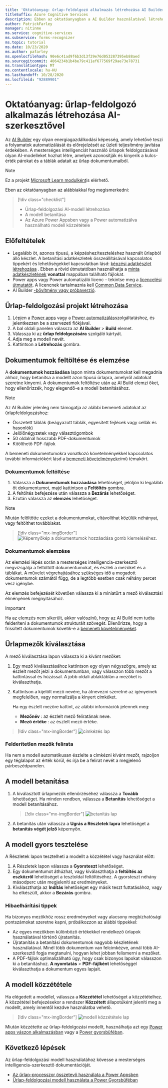 ```yaml
---
title: 'Oktatóanyag: űrlap-feldolgozó alkalmazás létrehozása AI Builder-Form felismerővel'
titleSuffix: Azure Cognitive Services
description: Ebben az oktatóanyagban a AI Builder használatával létrehozhatja és betaníthatja az űrlap-feldolgozó alkalmazást.
author: PatrickFarley
manager: nitinme
ms.service: cognitive-services
ms.subservice: forms-recognizer
ms.topic: tutorial
ms.date: 10/23/2020
ms.author: pafarley
ms.openlocfilehash: 90e6c41ad9f6b3d13f29e76d053287395eb88aed
ms.sourcegitcommit: 4064234b1b4be79c411ef677569f29ae73e78731
ms.translationtype: MT
ms.contentlocale: hu-HU
ms.lasthandoff: 10/28/2020
ms.locfileid: "92889901"
---
```

# <a name="tutorial-create-a-form-processing-app-with-ai-builder"></a>Oktatóanyag: űrlap-feldolgozó alkalmazás létrehozása AI-szerkesztővel

Az [AI Builder](https://docs.microsoft.com/ai-builder/overview) egy olyan energiagazdálkodási képesség, amely lehetővé teszi a folyamatok automatizálását és előrejelzését az üzleti teljesítmény javítása érdekében. A mesterséges intelligenciát használó űrlapok feldolgozásával olyan AI-modelleket hozhat létre, amelyek azonosítják és kinyerik a kulcs-érték párokat és a táblák adatait az űrlap dokumentumaiból.

> [!NOTE]
> Ez a projekt [Microsoft Learn modulként](https://docs.microsoft.com/learn/modules/get-started-with-form-processing/)is elérhető.

Eben az oktatóanyagban az alábbiakkal fog megismerkedni:

> [!div class="checklist"]
> * Űrlap-feldolgozási AI-modell létrehozása
> * A modell betanítása
> * Az Azure Power Appsben vagy a Power automatizálva használható modell közzététele

## <a name="prerequisites"></a>Előfeltételek

* Legalább öt, azonos típusú, a képzéshez/teszteléshez használt űrlapból álló készlet. A betanítási adatkészletek összeállításával kapcsolatos tippekért és lehetőségekkel kapcsolatban lásd: [képzési adatkészlet létrehozása](./build-training-data-set.md) . Ebben a rövid útmutatóban használhatja a [minta adatkészletének](https://go.microsoft.com/fwlink/?linkid=2128080) **vonattal** mappában található fájlokat.
* Power apps vagy Power automatizáló licenc – tekintse meg a [licencelési útmutatót](https://go.microsoft.com/fwlink/?linkid=2085130). A licencnek tartalmaznia kell [Common Data Service](https://powerplatform.microsoft.com/common-data-service/).
* AI Builder [-bővítmény vagy próbaverzió](https://go.microsoft.com/fwlink/?LinkId=2113956&clcid=0x409).


## <a name="create-a-form-processing-project"></a>Űrlap-feldolgozási projekt létrehozása

1. Lépjen a [Power apps](https://make.powerapps.com/) vagy a [Power automatizálás](https://flow.microsoft.com/signin)szolgáltatáshoz, és jelentkezzen be a szervezeti fiókjával.
1. A bal oldali panelen válassza az **AI Builder**  >  **Build** elemet.
1. Válassza ki az **űrlap feldolgozására** szolgáló kártyát.
1. Adja meg a modell nevét.
1. Kattintson a **Létrehozás** gombra.

## <a name="upload-and-analyze-documents"></a>Dokumentumok feltöltése és elemzése

A **dokumentumok hozzáadása** lapon minta dokumentumokat kell megadnia ahhoz, hogy betanítsa a modellt azon típusú űrlapra, amelyről adatokat szeretne kinyerni. A dokumentumok feltöltése után az AI Build elemzi őket, hogy ellenőrizzék, hogy elegendő-e a modell betanításához.

> [!NOTE]
> Az AI Builder jelenleg nem támogatja az alábbi bemeneti adatokat az űrlapfeldolgozáshoz:
>
> - Összetett táblák (beágyazott táblák, egyesített fejlécek vagy cellák és hasonlók)
> - Jelölőnégyzetek vagy választógombok
> - 50 oldalnál hosszabb PDF-dokumentumok
> - Kitölthető PDF-fájlok
>
> A bemeneti dokumentumokra vonatkozó követelményekkel kapcsolatos további információkért lásd a [bemeneti követelmények](./overview.md#input-requirements)című témakört.

### <a name="upload-your-documents"></a>Dokumentumok feltöltése

1. Válassza a **Dokumentumok hozzáadása** lehetőséget, jelöljön ki legalább öt dokumentumot, majd kattintson a **Feltöltés** gombra.
1. A feltöltés befejezése után válassza a **Bezárás** lehetőséget.
1. Ezután válassza az **elemzés** lehetőséget.

> [!NOTE] 
> Miután felöltötte ezeket a dokumentumokat, eltávolíthat közülük néhányat, vagy feltölthet továbbiakat.

> [!div class="mx-imgBorder"]
> ![Képernyőkép a dokumentumok hozzáadása gomb kiemeléséhez.](./media/tutorial-ai-builder/add-documents-page.png)

### <a name="analyze-your-documents"></a>Dokumentumok elemzése

Az elemzési lépés során a mesterséges intelligencia-szerkesztő megvizsgálja a feltöltött dokumentumokat, és észleli a mezőket és a táblákat. A művelet végrehajtásához szükséges idő a megadott dokumentumok számától függ, de a legtöbb esetben csak néhány percet vesz igénybe.

Az elemzés befejezését követően válassza ki a miniatűrt a mező kiválasztási élményének megnyitásához.

> [!IMPORTANT]
> Ha az elemzés nem sikerült, akkor valószínű, hogy az AI Build nem tudta felderíteni a dokumentumok strukturált szövegét. Ellenőrizze, hogy a frissített dokumentumok követik-e a [bemeneti követelményeket](./overview.md#input-requirements).

## <a name="select-your-form-fields"></a>Űrlapmezők kiválasztása

A mező kiválasztása lapon válassza ki a kívánt mezőket:

1. Egy mező kiválasztásához kattintson egy olyan négyszögre, amely az észlelt mezőt jelzi a dokumentumban, vagy válasszon több mezőt a kattintással és húzással. A jobb oldali ablaktáblán a mezőket is kiválaszthatja.
1. Kattintson a kijelölt mező nevére, ha átnevezni szeretné az igényeinek megfelelően, vagy normalizálja a kinyert címkéket.

    Ha egy észlelt mezőre kattint, az alábbi információk jelennek meg:

    - **Mezőnév** : az észlelt mező feliratának neve.
    - **Mező értéke** : az észlelt mező értéke.

> [!div class="mx-imgBorder"]
> ![címkézés lap](./media/tutorial-ai-builder/select-fields-page.png)

### <a name="label-undetected-fields"></a>Felderítetlen mezők felirata

Ha nem a modell automatikusan észlelte a címkézni kívánt mezőt, rajzoljon egy téglalapot az érték körül, és írja be a felirat nevét a megjelenő párbeszédpanelen.

## <a name="train-your-model"></a>A modell betanítása

1. A kiválasztott űrlapmezők ellenőrzéséhez válassza a **Tovább** lehetőséget. Ha minden rendben, válassza a **Betanítás** lehetőséget a modell betanításához.

    > [!div class="mx-imgBorder"]
    > ![betanítás lap](./media/tutorial-ai-builder/summary-train-page.png)
1. A betanítás után válassza a **Ugrás a Részletek lapra** lehetőséget a **betanítás végét jelző** képernyőn.
## <a name="quick-test-your-model"></a>A modell gyors tesztelése

A Részletek lapon tesztelheti a modellt a közzététel vagy használat előtt:

1. A Részletek lapon válassza a **Gyorsteszt** lehetőséget.
2. Egy dokumentumot áthúzhat, vagy kiválaszthatja a **feltöltés az eszközről** lehetőséget a tesztoldal feltöltéséhez. A gyorsteszt néhány másodperc után megjeleníti az eredményeket.
3. Kiválaszthatja az **Indítás** lehetőséget egy másik teszt futtatásához, vagy ha elkészült, akkor a **Bezárás** gombra.

### <a name="troubleshooting-tips"></a>Hibaelhárítási tippek

Ha bizonyos mezőkhöz rossz eredményeket vagy alacsony megbízhatósági pontszámokat szeretne kapni, próbálkozzon az alábbi tippekkel:

- Az egyes mezőkben különböző értékekkel rendelkező űrlapok használatával történő újratanítás.
- Újratanítás a betanítási dokumentumok nagyobb készletének használatával. Minél több dokumentum van felcímkézve, annál több AI-szerkesztő fogja megtanulni, hogyan lehet jobban felismerni a mezőket.
- A PDF-fájlok optimalizálható úgy, hogy csak bizonyos lapokat válasszon ki a betanításhoz. **A nyomtatás**  >  **PDF-fájlként** lehetőséggel kiválaszthatja a dokumentum egyes lapjait.

## <a name="publish-your-model"></a>A modell közzététele

Ha elégedett a modellel, válassza a **Közzététel**  lehetőséget a közzétételhez. A közzététel befejezésekor a rendszer **Közzétett** állapotúként jeleníti meg a modellt, amely innentől kezdve használatba vehető.

> [!div class="mx-imgBorder"]
> ![modell közzététele lap](./media/tutorial-ai-builder/model-page.png)

Miután közzétette az űrlap-feldolgozási modellt, használhatja azt egy [Power apps vászon alkalmazásban](https://docs.microsoft.com/ai-builder/form-processor-component-in-powerapps) vagy a [Power gyorsbüféban](https://docs.microsoft.com/ai-builder/form-processing-model-in-flow).

## <a name="next-steps"></a>Következő lépések

Az űrlap-feldolgozási modell használatához kövesse a mesterséges intelligencia-szerkesztő dokumentációját.

* [Az űrlap-processzor összetevő használata a Power Appsben](https://docs.microsoft.com/ai-builder/form-processor-component-in-powerapps)
* [Űrlap-feldolgozási modell használata a Power Gyorsbüféban](https://docs.microsoft.com/ai-builder/form-processing-model-in-flow)